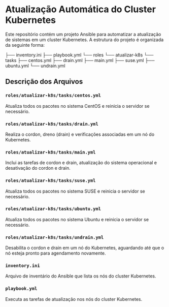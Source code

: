 # Atualização Automática do Cluster Kubernetes

Este repositório contém um projeto Ansible para automatizar a atualização de sistemas em um cluster Kubernetes. A estrutura do projeto é organizada da seguinte forma:

├── inventory.ini
├── playbook.yml
└── roles
    └── atualizar-k8s
        └── tasks
            ├── centos.yml
            ├── drain.yml
            ├── main.yml
            ├── suse.yml
            ├── ubuntu.yml
            └── undrain.yml



## Descrição dos Arquivos

### `roles/atualizar-k8s/tasks/centos.yml`

Atualiza todos os pacotes no sistema CentOS e reinicia o servidor se necessário.

### `roles/atualizar-k8s/tasks/drain.yml`

Realiza o cordon, dreno (drain) e verificações associadas em um nó do Kubernetes.

### `roles/atualizar-k8s/tasks/main.yml`

Inclui as tarefas de cordon e drain, atualização do sistema operacional e desativação do cordon e drain.

### `roles/atualizar-k8s/tasks/suse.yml`

Atualiza todos os pacotes no sistema SUSE e reinicia o servidor se necessário.

### `roles/atualizar-k8s/tasks/ubuntu.yml`

Atualiza todos os pacotes no sistema Ubuntu e reinicia o servidor se necessário.

### `roles/atualizar-k8s/tasks/undrain.yml`

Desabilita o cordon e drain em um nó do Kubernetes, aguardando até que o nó esteja pronto para agendamento novamente.

### `inventory.ini`

Arquivo de inventário do Ansible que lista os nós do cluster Kubernetes.

### `playbook.yml`

Executa as tarefas de atualização nos nós do cluster Kubernetes.
